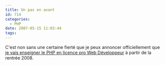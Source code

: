 ```yaml
---
title: Un pas en avant
id: 714
categories:
  - PHP
date: 2007-05-15 11:03:44
tags:
---
```


C'est non sans une certaine fierté que je peux annoncer officiellement que [je vais enseigner le <acronym title="PHP: Hypertext Preprocessor">PHP</acronym> en licence pro Web Développeur](http://www.kanopee.net/blog/post/2007/05/15/Cours-de-PHP) à partir de la rentrée 2008.